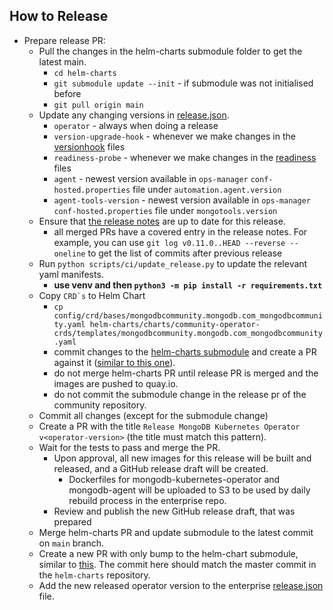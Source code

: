 
## How to Release
* Prepare release PR:
    * Pull the changes in the helm-charts submodule folder to get the latest main.
      * `cd helm-charts`
      * `git submodule update --init` - if submodule was not initialised before
      * `git pull origin main`
    * Update any changing versions in [release.json](../release.json).
      * `operator` - always when doing a release 
      * `version-upgrade-hook` - whenever we make changes in the [versionhook](../cmd/versionhook) files
      * `readiness-probe` - whenever we make changes in the [readiness](../cmd/readiness) files
      * `agent` - newest version available in `ops-manager` `conf-hosted.properties` file under `automation.agent.version` 
      * `agent-tools-version` - newest version available in `ops-manager` `conf-hosted.properties` file under `mongotools.version`
    * Ensure that [the release notes](./RELEASE_NOTES.md) are up to date for this release.
      * all merged PRs have a covered entry in the release notes. For example, you can use `git log v0.11.0..HEAD --reverse --oneline` to get the list of commits after previous release
    * Run `python scripts/ci/update_release.py` to update the relevant yaml manifests.
      * **use venv and then `python3 -m pip install -r requirements.txt`**
    * Copy ``CRD`s`` to Helm Chart
      * `cp config/crd/bases/mongodbcommunity.mongodb.com_mongodbcommunity.yaml helm-charts/charts/community-operator-crds/templates/mongodbcommunity.mongodb.com_mongodbcommunity.yaml`
      * commit changes to the [helm-charts submodule](https://github.com/mongodb/helm-charts) and create a PR against it ([similar to this one](https://github.com/mongodb/helm-charts/pull/163)).
      * do not merge helm-charts PR until release PR is merged and the images are pushed to quay.io.
      * do not commit the submodule change in the release pr of the community repository.
    * Commit all changes (except for the submodule change)
    * Create a PR with the title `Release MongoDB Kubernetes Operator v<operator-version>` (the title must match this pattern).
    * Wait for the tests to pass and merge the PR.
      * Upon approval, all new images for this release will be built and released, and a GitHub release draft will be created.
        * Dockerfiles for mongodb-kubernetes-operator and mongodb-agent will be uploaded to S3 to be used by daily rebuild process in the enterprise repo.
      * Review and publish the new GitHub release draft, that was prepared
    * Merge helm-charts PR and update submodule to the latest commit on `main` branch.
    * Create a new PR with only bump to the helm-chart submodule, similar to [this](https://github.com/mongodb/mongodb-kubernetes-operator/pull/1210). The commit here should match the master commit in the `helm-charts` repository.
    * Add the new released operator version to the enterprise [release.json](https://github.com/10gen/ops-manager-kubernetes/blob/master/release.json#L74) file.
